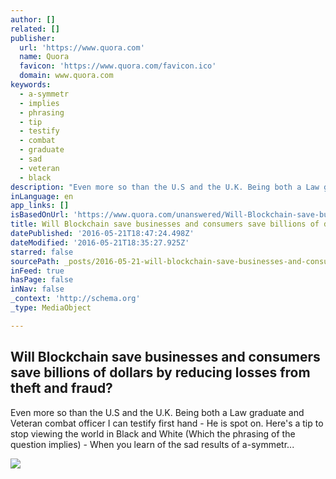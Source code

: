 ```yaml
---
author: []
related: []
publisher:
  url: 'https://www.quora.com'
  name: Quora
  favicon: 'https://www.quora.com/favicon.ico'
  domain: www.quora.com
keywords:
  - a-symmetr
  - implies
  - phrasing
  - tip
  - testify
  - combat
  - graduate
  - sad
  - veteran
  - black
description: "Even more so than the U.S and the U.K. Being both a Law graduate and Veteran combat officer I can testify first hand - He is spot on. Here's a tip to stop viewing the world in Black and White (Which the phrasing of the question implies) - When you learn of the sad results of a-symmetr..."
inLanguage: en
app_links: []
isBasedOnUrl: 'https://www.quora.com/unanswered/Will-Blockchain-save-businesses-and-consumers-save-billions-of-dollars-by-reducing-losses-from-theft-and-fraud'
title: Will Blockchain save businesses and consumers save billions of dollars by reducing losses from theft and fraud?
datePublished: '2016-05-21T18:47:24.498Z'
dateModified: '2016-05-21T18:35:27.925Z'
starred: false
sourcePath: _posts/2016-05-21-will-blockchain-save-businesses-and-consumers-save-billions.md
inFeed: true
hasPage: false
inNav: false
_context: 'http://schema.org'
_type: MediaObject

---
```

<article style=""><h1>Will Blockchain save businesses and consumers save billions of dollars by reducing losses from theft and fraud?</h1><p>Even more so than the U.S and the U.K. Being both a Law graduate and Veteran combat officer I can testify first hand - He is spot on. Here's a tip to stop viewing the world in Black and White (Which the phrasing of the question implies) - When you learn of the sad results of a-symmetr...</p><img src="https://qsf.is.quoracdn.net/-images.new_grid.fb_share_default.pnge6dde9cfa6e03c43.png" /></article>